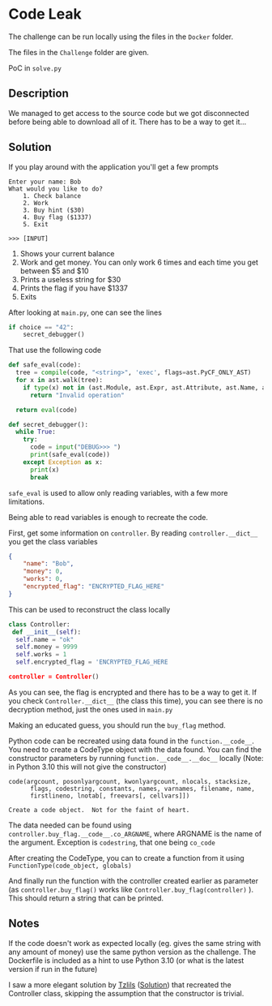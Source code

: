# Code Leak

The challenge can be run locally using the files in the `Docker` folder.

The files in the `Challenge` folder are given.

PoC in `solve.py`

## Description

We managed to get access to the source code but we got disconnected before being able to download all of it. There has to be a way to get it...

## Solution

If you play around with the application you'll get a few prompts

```
Enter your name: Bob
What would you like to do?
    1. Check balance
    2. Work
    3. Buy hint ($30)
    4. Buy flag ($1337)
    5. Exit
    
>>> [INPUT]
```
1. Shows your current balance
2. Work and get money. You can only work 6 times and each time you get between $5 and $10
3. Prints a useless string for $30
4. Prints the flag if you have $1337
5. Exits

After looking at `main.py`, one can see the lines
```py
if choice == "42":
    secret_debugger()
```
That use the following code
```py
def safe_eval(code):
  tree = compile(code, "<string>", 'exec', flags=ast.PyCF_ONLY_AST)
  for x in ast.walk(tree):
    if type(x) not in (ast.Module, ast.Expr, ast.Attribute, ast.Name, ast.Load):
      return "Invalid operation"

  return eval(code)

def secret_debugger():
  while True:
    try:
      code = input("DEBUG>>> ")
      print(safe_eval(code))
    except Exception as x:
      print(x)
      break
```
`safe_eval` is used to allow only reading variables, with a few more limitations.

Being able to read variables is enough to recreate the code.

First, get some information on `controller`. By reading `controller.__dict__` you get the class variables
```json
{
    "name": "Bob",
    "money": 0,
    "works": 0,
    "encrypted_flag": "ENCRYPTED_FLAG_HERE"
}
```
This can be used to reconstruct the class locally
```py
class Controller:
 def __init__(self):
  self.name = "ok"
  self.money = 9999
  self.works = 1
  self.encrypted_flag = 'ENCRYPTED_FLAG_HERE

controller = Controller()
```
As you can see, the flag is encrypted and there has to be a way to get it. If you check `Controller.__dict__` (the class this time), you can see there is no decryption method, just the ones used in `main.py`

Making an educated guess, you should run the `buy_flag` method.

Python code can be recreated using data found in the `function.__code__`. You need to create a CodeType object with the data found. You can find the constructor parameters by running `function.__code__.__doc__` locally (Note: in Python 3.10 this will not give the constructor)
```
code(argcount, posonlyargcount, kwonlyargcount, nlocals, stacksize,
      flags, codestring, constants, names, varnames, filename, name,
      firstlineno, lnotab[, freevars[, cellvars]])

Create a code object.  Not for the faint of heart.
```
The data needed can be found using `controller.buy_flag.__code__.co_ARGNAME`, where ARGNAME is the name of the argument. Exception is `codestring`, that one being `co_code`

After creating the CodeType, you can to create a function from it using `FunctionType(code_object, globals)`

And finally run the function with the controller created earlier as parameter (as `controller.buy_flag()` works like `Controller.buy_flag(controller)` ). This should return a string that can be printed.

## Notes
If the code doesn't work as expected locally (eg. gives the same string with any amount of money) use the same python version as the challenge. The Dockerfile is included as a hint to use Python 3.10 (or what is the latest version if run in the future)

I saw a more elegant solution by [Tzlils](https://github.com/tzlils) ([Solution](https://gist.github.com/tzlils/5779d03919d6873debd1e20baba6c84b)) that recreated the Controller class, skipping the assumption that the constructor is trivial.

